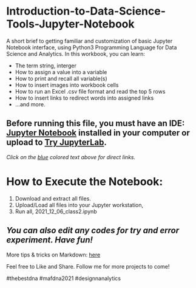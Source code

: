 # Introduction-to-Data-Science-Tools-Jupyter-Notebook
A short brief to getting familiar and customization of basic Jupyter Notebook interface, using Python3 Programming Language for Data Science and Analytics. In this workbook, you can learn: 
- The term string, interger
- How to assign a value into a variable
- How to print and recall all variable(s) 
- How to insert images into workbook cells
- How to run an Excel .csv file format and read the top 5 rows
- How to insert links to redirect words into assigned links
- ...and more.


Before running this file, you must have an IDE: [Jupyter Notebook](https://jupyter.org/install) installed in your computer or upload to [Try JupyterLab](https://jupyter.org/try).
---------------------------------------
*Click on the [blue](https://en.wikipedia.org/wiki/Blue#/media/File:Solid_blue.svg) colored text above for direct links.*

How to Execute the Notebook:
=======================================

1. Download and extract all files. 
2. Upload/Load all files into your Jupyter workstation, 
3. Run all, 2021_12_06_class2.ipynb

_You can also edit any codes for try and error experiment. Have fun!_
---------------------------------------
More tips & tricks on Markdown: [here](https://github.com/adam-p/markdown-here/wiki/Markdown-Cheatsheet)

Feel free to Like and Share. Follow me for more projects to come!

#thebestdna #mafdna2021 #designnanalytics
